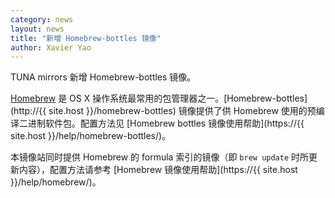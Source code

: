 ```yaml
---
category: news
layout: news
title: "新增 Homebrew-bottles 镜像"
author: Xavier Yao
---
```


TUNA mirrors 新增 Homebrew-bottles 镜像。

[Homebrew](http://brew.sh) 是 OS X 操作系统最常用的包管理器之一。[Homebrew-bottles](http://{{ site.host }}/homebrew-bottles) 镜像提供了供 Homebrew 使用的预编译二进制软件包。配置方法见 [Homebrew bottles 镜像使用帮助](https://{{ site.host }}/help/homebrew-bottles/)。

本镜像站同时提供 Homebrew 的 formula 索引的镜像（即 `brew update` 时所更新内容），配置方法请参考 [Homebrew 镜像使用帮助](https://{{ site.host }}/help/homebrew/)。
